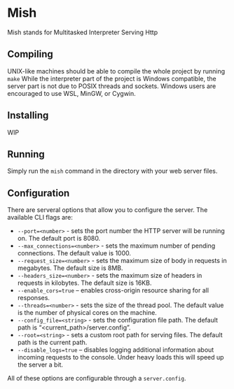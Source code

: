 # Mish
Mish stands for Multitasked Interpreter Serving Http

## Compiling

UNIX-like machines should be able to compile the whole project by running `make`
While the interpreter part of the project is Windows compatible, the server part is not due to POSIX threads and sockets. Windows users are encouraged to use WSL, MinGW, or Cygwin.

## Installing

WIP

## Running

Simply run the `mish` command in the directory with your web server files.

## Configuration

There are serveral options that allow you to configure the server. The available CLI flags are:

- `--port=<number>` - sets the port number the HTTP server will be running on. The default port is 8080.
- `--max_connections=<number>` - sets the maximum number of pending connections. The default value is 1000.
- `--request_size=<number>` - sets the maximum size of body in requests in megabytes. The default size is 8MB.
- `--headers_size=<number>` - sets the maximum size of headers in requests in kilobytes. The default size is 16KB.
- `--enable_cors=true` – enables cross-origin resource sharing for all responses.
- `--threads=<number>` - sets the size of the thread pool. The default value is the number of physical cores on the machine.
- `--config_file=<string>` - sets the configuration file path. The default path is “<current_path>/server.config”.
- `--root=<string>` - sets a custom root path for serving files. The default path is the current path.
- `--disable_logs=true` – disables logging additional information about incoming requests to the console. Under heavy loads this will speed up the server a bit.

All of these options are configurable through a `server.config`.